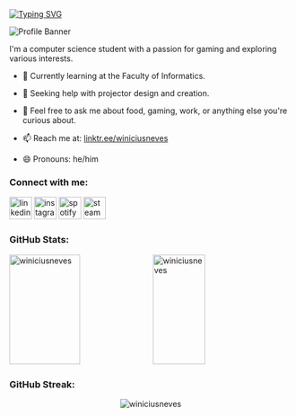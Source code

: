 <a href="https://linktr.ee/winiciusneves">
<img src="https://readme-typing-svg.demolab.com?font=Fira+Code&weight=1000&pause=1000&color=FFFFFF&center=true&vCenter=true&multiline=true&random=false&width=1000&height=65&lines=Winicius+Neves;majoring+in+computer+science" alt="Typing SVG" /></a>

![Profile Banner](https://cdn.discordapp.com/attachments/1022281132282237018/1154580897530642503/Inserir_um_titulo_1.gif)

I'm a computer science student with a passion for gaming and exploring various interests.

- 🌱 Currently learning at the Faculty of Informatics.
  
- 🤔 Seeking help with projector design and creation.

- 💬 Feel free to ask me about food, gaming, work, or anything else you're curious about.

- 📫 Reach me at: [linktr.ee/winiciusneves](https://linktr.ee/winiciusneves) 

- 😄 Pronouns: he/him
  
### Connect with me:

[<img src='https://github.com/cszach/cszach/blob/master/img/icons/linkedin.png' alt='linkedin' height='40'>](https://www.linkedin.com/in/winicius-neves-4b9257268/)  [<img src='https://github.com/cszach/cszach/blob/master/img/icons/instagram.png' alt='instagram' height='40'>](https://www.instagram.com/winicius_neves/) [<img src='https://upload.wikimedia.org/wikipedia/commons/thumb/7/74/Spotify_App_Logo.svg/1024px-Spotify_App_Logo.svg.png' alt='spotify' height='40'>](https://open.spotify.com/user/216uvwispazv76kqo2zzup44a?si=73a9b379e4ed4c6b&nd=1) [<img src='https://upload.wikimedia.org/wikipedia/commons/c/c1/Steam_Logo.png' alt='steam' height='40'>](https://steamcommunity.com/id/winiciusneves/)  

### GitHub Stats:

<div align="auto"> 
  <p><img width="50%" height="195px" src="https://github-readme-stats.vercel.app/api?username=winiciusneves&show_icons=true&theme=dark&title_color=5d25b1&text_color=ffffff&bg_color=000000&hide_border=true&locale=en" alt="winiciusneves"/>
  <img width="43%" height="195px" src="https://github-readme-stats.vercel.app/api/top-langs?username=winiciusneves&show_icons=true&theme=dark&title_color=6125b1&text_color=ffffff&bg_color=000000&hide_border=true&locale=en&layout=compact" alt="winiciusneves" /></p>
</div>

### GitHub Streak:

<div align="center"> 
  <p><img src="https://github-readme-streak-stats.herokuapp.com/?user=winiciusneves&theme=dark" alt="winiciusneves" /></p>
</div>
